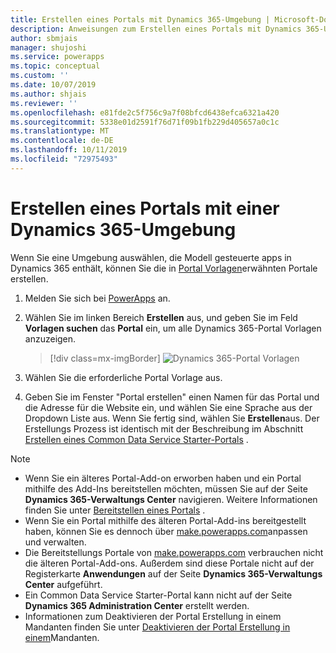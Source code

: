 ```yaml
---
title: Erstellen eines Portals mit Dynamics 365-Umgebung | Microsoft-Dokumentation
description: Anweisungen zum Erstellen eines Portals mit Dynamics 365-Umgebung.
author: sbmjais
manager: shujoshi
ms.service: powerapps
ms.topic: conceptual
ms.custom: ''
ms.date: 10/07/2019
ms.author: shjais
ms.reviewer: ''
ms.openlocfilehash: e81fde2c5f756c9a7f08bfcd6438efca6321a420
ms.sourcegitcommit: 5338e01d2591f76d71f09b1fb229d405657a0c1c
ms.translationtype: MT
ms.contentlocale: de-DE
ms.lasthandoff: 10/11/2019
ms.locfileid: "72975493"
---
```

# <a name="create-a-portal-with-dynamics-365-environment"></a>Erstellen eines Portals mit einer Dynamics 365-Umgebung

Wenn Sie eine Umgebung auswählen, die Modell gesteuerte apps in Dynamics 365 enthält, können Sie die in [Portal Vorlagen](portal-templates.md)erwähnten Portale erstellen.

1.  Melden Sie sich bei [PowerApps](http://web.powerapps.com) an.

2.  Wählen Sie im linken Bereich **Erstellen** aus, und geben Sie im Feld **Vorlagen suchen** das **Portal** ein, um alle Dynamics 365-Portal Vorlagen anzuzeigen.

    > [!div class=mx-imgBorder]
    > ![Dynamics 365-Portal Vorlagen](media/dynamics-portals.png "Dynamics 365 Portal-Vorlagen")  

3.  Wählen Sie die erforderliche Portal Vorlage aus.

4.  Geben Sie im Fenster "Portal erstellen" einen Namen für das Portal und die Adresse für die Website ein, und wählen Sie eine Sprache aus der Dropdown Liste aus. Wenn Sie fertig sind, wählen Sie **Erstellen**aus. Der Erstellungs Prozess ist identisch mit der Beschreibung im Abschnitt [Erstellen eines Common Data Service Starter-Portals](create-portal.md) .

> [!NOTE]
> - Wenn Sie ein älteres Portal-Add-on erworben haben und ein Portal mithilfe des Add-Ins bereitstellen möchten, müssen Sie auf der Seite **Dynamics 365-Verwaltungs Center** navigieren. Weitere Informationen finden Sie unter [Bereitstellen eines Portals](https://docs.microsoft.com/en-gb/dynamics365/customer-engagement/portals/provision-portal) .
> - Wenn Sie ein Portal mithilfe des älteren Portal-Add-ins bereitgestellt haben, können Sie es dennoch über [make.powerapps.com](https://make.powerapps.com)anpassen und verwalten.
> - Die Bereitstellungs Portale von [make.powerapps.com](https://make.powerapps.com) verbrauchen nicht die älteren Portal-Add-ons. Außerdem sind diese Portale nicht auf der Registerkarte **Anwendungen** auf der Seite **Dynamics 365-Verwaltungs Center** aufgeführt.
> - Ein Common Data Service Starter-Portal kann nicht auf der Seite **Dynamics 365 Administration Center** erstellt werden.
> - Informationen zum Deaktivieren der Portal Erstellung in einem Mandanten finden Sie unter [Deaktivieren der Portal Erstellung in einem](create-portal.md#disable-portal-creation-in-a-tenant)Mandanten.

